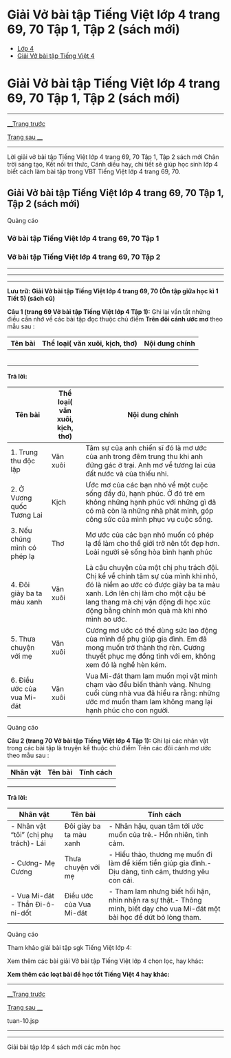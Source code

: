 # Giải Vở bài tập Tiếng Việt lớp 4 trang 69, 70 Tập 1, Tập 2 (sách mới)

  * [Lớp 4](https://vietjack.com/series/lop-4.jsp)
  * [Giải Vở bài tập Tiếng Việt 4](https://vietjack.com/giai-vo-bai-tap-tieng-viet-4/index.jsp)



# Giải Vở bài tập Tiếng Việt lớp 4 trang 69, 70 Tập 1, Tập 2 (sách mới)

* * *

[__Trang trước](https://vietjack.com/giai-vo-bai-tap-tieng-viet-4/tuan-10.jsp)

[Trang sau __](https://vietjack.com/giai-vo-bai-tap-tieng-viet-4/tuan-10.jsp)

* * *

Lời giải vở bài tập Tiếng Việt lớp 4 trang 69, 70 Tập 1, Tập 2 sách mới Chân trời sáng tạo, Kết nối tri thức, Cánh diều hay, chi tiết sẽ giúp học sinh lớp 4 biết cách làm bài tập trong VBT Tiếng Việt lớp 4 trang 69, 70.

## Giải Vở bài tập Tiếng Việt lớp 4 trang 69, 70 Tập 1, Tập 2 (sách mới)

Quảng cáo

### **Vở bài tập Tiếng Việt lớp 4 trang 69, 70 Tập 1**

### **Vở bài tập Tiếng Việt lớp 4 trang 69, 70 Tập 2**

* * *

* * *

* * *

**Lưu trữ: Giải Vở bài tập Tiếng Việt lớp 4 trang 69, 70 (Ôn tập giữa học kì 1 Tiết 5) (sách cũ)**

**Câu 1 (trang 69 Vở bài tập Tiếng Việt lớp 4 Tập 1):** Ghi lại vắn tắt những điều cần nhớ về các bài tập đọc thuộc chủ điểm **Trên đôi cánh ước mơ** theo mẫu sau :

Tên bài |  Thể loại( văn xuôi, kịch, thơ)|  Nội dung chính  
---|---|---  
|  |   
|  |   
|  |   
|  |   
|  |   
|  |   
  
**Trả lời:**

Tên bài |  Thể loại( văn xuôi, kịch, thơ)|  Nội dung chính  
---|---|---  
1\. Trung thu độc lập | Văn xuôi | Tâm sự của anh chiến sĩ đó là mơ ước của anh trong đêm trung thu khi anh đứng gác ở trại. Anh mơ về tương lai của đất nước và của thiếu nhi.   
2\. Ở Vương quốc Tương Lai |  Kịch |  Ước mơ của các bạn nhỏ về một cuộc sống đầy đủ, hạnh phúc. Ở đó trẻ em không những hạnh phúc với những gì đã có mà còn là những nhà phát minh, góp công sức của mình phục vụ cuộc sống.  
3\. Nếu chúng mình có phép lạ |  Thơ |  Mơ ước của các bạn nhỏ muốn có phép lạ để làm cho thế giới trở nên tốt đẹp hơn. Loài người sẽ sống hòa bình hạnh phúc  
4\. Đôi giày ba ta màu xanh | Văn xuôi |  Là câu chuyện của một chị phụ trách đội. Chị kể về chính tâm sự của mình khi nhỏ, đó là niềm ao ước có được giày ba ta màu xanh. Lớn lên chị làm cho một cậu bé lang thang mà chị vận động đi học xúc động bằng chính món quà mà khi nhỏ mình ao ước.  
5\. Thưa chuyện với mẹ |  Văn xuôi|  Cương mơ ước có thể dùng sức lao động của mình để phụ giúp gia đình. Em đã mong muốn trở thành thợ rèn. Cương thuyết phục mẹ đồng tình với em, không xem đó là nghề hèn kém.  
6\. Điều ước của vua Mi-đát |  Văn xuôi|  Vua Mi-đát tham lam muốn mọi vật mình chạm vào đều biến thành vàng. Nhưng cuối cùng nhà vua đã hiểu ra rằng: những ước mơ muốn tham lam không mang lại hạnh phúc cho con người.  
  
Quảng cáo

**Câu 2 (trang 70 Vở bài tập Tiếng Việt lớp 4 Tập 1):** Ghi lại các nhân vật trong các bài tập là truyện kể thuộc chủ điểm Trên các đôi cánh mơ ước theo mẫu sau :

Nhân vật |  Tên bài|  Tính cách  
---|---|---  
|  |   
|  |   
|  |   
  
**Trả lời:**

Nhân vật |  Tên bài|  Tính cách  
---|---|---  
\- Nhân vật “tôi” (chị phụ trách)\- Lái  | Đôi giày ba ta màu xanh | \- Nhân hậu, quan tâm tới ước muốn của trẻ.\- Hồn nhiên, tình cảm.  
\- Cương\- Mẹ Cương  |  Thưa chuyện với mẹ| \- Hiếu thảo, thương mẹ muốn đi làm để kiếm tiền giúp gia đình.\- Dịu dàng, tình cảm, thương yêu con cái.  
\- Vua Mi-đát \- Thần Đi-ô-ni-dốt | Điều ước của Vua Mi-đát |  \- Tham lam nhưng biết hối hận, nhìn nhận ra sự thật.\- Thông minh, biết dạy cho vua Mi-đát một bài học để dứt bỏ lòng tham.  
  
Quảng cáo

Tham khảo giải bài tập sgk Tiếng Việt lớp 4:

Xem thêm các bài giải Vở bài tập Tiếng Việt lớp 4 chọn lọc, hay khác:

**Xem thêm các loạt bài để học tốt Tiếng Việt 4 hay khác:**

* * *

[__Trang trước](https://vietjack.com/giai-vo-bai-tap-tieng-viet-4/tuan-10.jsp)

[Trang sau __](https://vietjack.com/giai-vo-bai-tap-tieng-viet-4/tuan-10.jsp)

tuan-10.jsp

* * *

* * *

Giải bài tập lớp 4 sách mới các môn học
